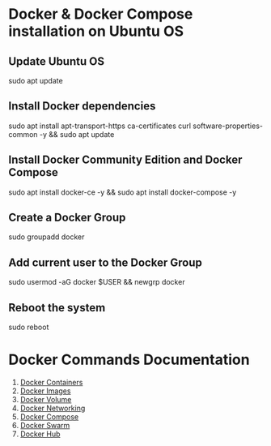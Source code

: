 # Docker & Docker Compose installation on Ubuntu OS

## Update Ubuntu OS

sudo apt update

## Install Docker dependencies

sudo apt install apt-transport-https ca-certificates curl software-properties-common -y && sudo apt update

## Install Docker Community Edition and Docker Compose

sudo apt install docker-ce -y && sudo apt install docker-compose -y

## Create a Docker Group

sudo groupadd docker

## Add current user to the Docker Group

sudo usermod -aG docker $USER && newgrp docker

## Reboot the system

sudo reboot

# Docker Commands Documentation 

1. [Docker Containers](https://github.com/savanarohit/Docker/blob/main/docs/1_Docker_Containers.txt)
2. [Docker Images](https://github.com/savanarohit/Docker/blob/main/docs/2_Docker_Images.txt)
3. [Docker Volume](https://github.com/savanarohit/Docker/blob/main/docs/3_Docker_Volume.txt)
4. [Docker Networking](https://github.com/savanarohit/Docker/blob/main/docs/4_Docker_Networking.txt)
5. [Docker Compose](https://github.com/savanarohit/Docker/blob/main/docs/5_Docker_Compose.txt)
6. [Docker Swarm](https://github.com/savanarohit/Docker/blob/main/docs/6_Docker_Swarm.txt)
7. [Docker Hub](https://github.com/savanarohit/Docker/blob/main/docs/7_Docker_Hub.txt)





